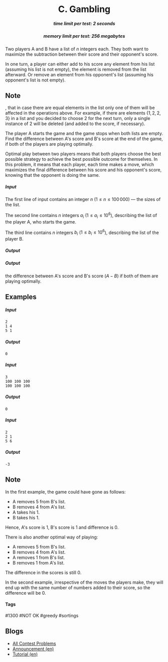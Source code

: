 <h1 style='text-align: center;'> C. Gambling</h1>

<h5 style='text-align: center;'>time limit per test: 2 seconds</h5>
<h5 style='text-align: center;'>memory limit per test: 256 megabytes</h5>

Two players A and B have a list of $n$ integers each. They both want to maximize the subtraction between their score and their opponent's score. 

In one turn, a player can either add to his score any element from his list (assuming his list is not empty), the element is removed from the list afterward. Or remove an element from his opponent's list (assuming his opponent's list is not empty).

## Note

, that in case there are equal elements in the list only one of them will be affected in the operations above. For example, if there are elements $\{1, 2, 2, 3\}$ in a list and you decided to choose $2$ for the next turn, only a single instance of $2$ will be deleted (and added to the score, if necessary). 

The player A starts the game and the game stops when both lists are empty. Find the difference between A's score and B's score at the end of the game, if both of the players are playing optimally.

Optimal play between two players means that both players choose the best possible strategy to achieve the best possible outcome for themselves. In this problem, it means that each player, each time makes a move, which maximizes the final difference between his score and his opponent's score, knowing that the opponent is doing the same.

##### Input

The first line of input contains an integer $n$ ($1 \le n \le 100\,000$) — the sizes of the list.

The second line contains $n$ integers $a_i$ ($1 \le a_i \le 10^6$), describing the list of the player A, who starts the game.

The third line contains $n$ integers $b_i$ ($1 \le b_i \le 10^6$), describing the list of the player B.

##### Output

##### Output

 the difference between A's score and B's score ($A-B$) if both of them are playing optimally.

## Examples

##### Input


```text
2  
1 4  
5 1  

```
##### Output


```text
0
```
##### Input


```text
3  
100 100 100  
100 100 100  

```
##### Output


```text
0
```
##### Input


```text
2  
2 1  
5 6  

```
##### Output


```text
-3
```
## Note

In the first example, the game could have gone as follows: 

* A removes $5$ from B's list.
* B removes $4$ from A's list.
* A takes his $1$.
* B takes his $1$.

Hence, A's score is $1$, B's score is $1$ and difference is $0$.

There is also another optimal way of playing:

* A removes $5$ from B's list.
* B removes $4$ from A's list.
* A removes $1$ from B's list.
* B removes $1$ from A's list.

The difference in the scores is still $0$.

In the second example, irrespective of the moves the players make, they will end up with the same number of numbers added to their score, so the difference will be $0$.



#### Tags 

#1300 #NOT OK #greedy #sortings 

## Blogs
- [All Contest Problems](../Codeforces_Round_508_(Div._2).md)
- [Announcement (en)](../blogs/Announcement_(en).md)
- [Tutorial (en)](../blogs/Tutorial_(en).md)

